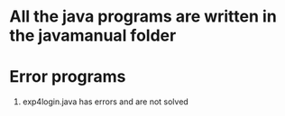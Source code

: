 # All the java programs are written in the javamanual folder

# Error programs
1. exp4login.java has errors and are not solved

